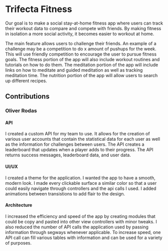 # Trifecta Fitness
Our goal is to make a social stay-at-home fitness app where users can track their workout data to compare and compete with friends. By making fitness in isolation a more social activity, it becomes easier to workout at home. 

The main feature allows users to challenge their friends. An example of a challenge may be a competition to do x amount of pushups for the week. This will use friendly competition to encourage the user to pursue fitness goals. The fitness portion of the app will also include workout routines and tutorials on how to do them. The meditation portion of the app will include links on how to meditate and guided meditation as well as tracking meditation time. The nutrition portion of the app will allow users to search up different recipes.

## Contributions
### Oliver Rodas
#### API
I created a custom API for my team to use. It allows for the creation of various user accounts that contain the statistical data for each user as well as the information for challenges between users. The API creates a leaderboard that updates when a player adds to their progress. The API returns success messages, leaderboard data, and user data. 
#### UI/UX
I created a theme for the application. I wanted the app to have a smooth, modern look. I made every clickable surface a similar color so that a user could easily navigate through controllers and the api calls I used. I added animations between transistions to add flair to the design. 
#### Architecture
I increased the efficiency and speed of the app by creating modules that could be copy and pasted into other view controllers with minor tweaks. I also reduced the number of API calls the application used by passing information through segways whenever applicable. To increase speed, one API call can fill various tables with information and can be used for a variety of purposes. 
